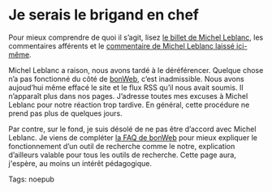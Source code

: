 # Je serais le brigand en chef

Pour mieux comprendre de quoi il s’agit, lisez [le billet de Michel Leblanc](http://www.michelleblanc.com/2007/02/02/bonweb-com-mauvais-web/), les commentaires afférents et le [commentaire de Michel Leblanc laissé ici-même](http://blog.tcrouzet.com/2007/02/02/je-conference-en-ce-moment/#comment-8945).

Michel Leblanc a raison, nous avons tardé à le déréférencer. Quelque chose n’a pas fonctionné du côté de [bonWeb](http://www.bonweb.com), c’est inadmissible. Nous avons aujoud’hui même effacé le site et le flux RSS qu’il nous avait soumis. Il n’apparaît plus dans nos pages. J’adresse toutes mes excuses à Michel Leblanc pour notre réaction trop tardive. En général, cette procédure ne prend pas plus de quelques jours.

Par contre, sur le fond, je suis désolé de ne pas être d’accord avec Michel Leblanc. Je viens de compléter [la FAQ de bonWeb](http://www.bonweb.com/qa.php) pour mieux expliquer le fonctionnement d’un outil de recherche comme le notre, explication d’ailleurs valable pour tous les outils de recherche. Cette page aura, j'espère, au moins un intérêt pédagogique.

Tags: noepub